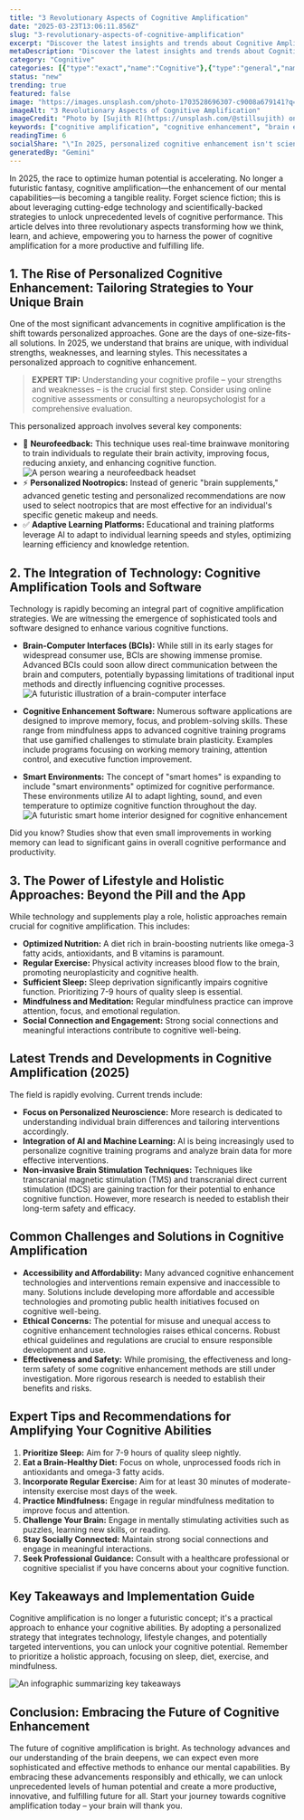 ```yaml
---
title: "3 Revolutionary Aspects of Cognitive Amplification"
date: "2025-03-23T13:06:11.856Z"
slug: "3-revolutionary-aspects-of-cognitive-amplification"
excerpt: "Discover the latest insights and trends about Cognitive Amplification. This comprehensive guide covers everything you need to know about Cognitive Amplification in 2025."
metaDescription: "Discover the latest insights and trends about Cognitive Amplification. This comprehensive guide covers everything you need to know about Cognitive Amplific..."
category: "Cognitive"
categories: [{"type":"exact","name":"Cognitive"},{"type":"general","name":"Technology"},{"type":"medium","name":"Human-Computer Interaction"},{"type":"specific","name":"Brain-Computer Interfaces"},{"type":"niche","name":"Neural Decoding"}]
status: "new"
trending: true
featured: false
image: "https://images.unsplash.com/photo-1703528696307-c9008a679141?q=85&w=1200&fit=max&fm=webp&auto=compress"
imageAlt: "3 Revolutionary Aspects of Cognitive Amplification"
imageCredit: "Photo by [Sujith R](https://unsplash.com/@stillsujith) on Unsplash"
keywords: ["cognitive amplification", "cognitive enhancement", "brain enhancement techniques", "improve cognitive function", "cognitive amplification tools", "best cognitive enhancement supplements", "cognitive amplification strategies", "how to amplify cognitive abilities", "cognitive amplification for productivity", "cognitive enhancement software"]
readingTime: 6
socialShare: "\"In 2025, personalized cognitive enhancement isn't science fiction—it's a reality.  Unlocking your brain's full potential is no longer a distant dream, but a strategic possibility.\""
generatedBy: "Gemini"
---
```




In 2025, the race to optimize human potential is accelerating.  No longer a futuristic fantasy, cognitive amplification—the enhancement of our mental capabilities—is becoming a tangible reality. Forget science fiction; this is about leveraging cutting-edge technology and scientifically-backed strategies to unlock unprecedented levels of cognitive performance. This article delves into three revolutionary aspects transforming how we think, learn, and achieve, empowering you to harness the power of cognitive amplification for a more productive and fulfilling life.

## 1.  The Rise of Personalized Cognitive Enhancement: Tailoring Strategies to Your Unique Brain

One of the most significant advancements in cognitive amplification is the shift towards personalized approaches.  Gone are the days of one-size-fits-all solutions.  In 2025, we understand that brains are unique, with individual strengths, weaknesses, and learning styles.  This necessitates a personalized approach to cognitive enhancement.

> **EXPERT TIP:**  Understanding your cognitive profile – your strengths and weaknesses – is the crucial first step. Consider using online cognitive assessments or consulting a neuropsychologist for a comprehensive evaluation.

This personalized approach involves several key components:

* 🔑 **Neurofeedback:**  This technique uses real-time brainwave monitoring to train individuals to regulate their brain activity, improving focus, reducing anxiety, and enhancing cognitive function.  ![A person wearing a neurofeedback headset](https://images.unsplash.com/photo-1703528696307-c9008a679141?q=85&w=1200&fit=max&fm=webp&auto=compress)
* ⚡ **Personalized Nootropics:**  Instead of generic "brain supplements,"  advanced genetic testing and personalized recommendations are now used to select nootropics that are most effective for an individual's specific genetic makeup and needs.
* ✅ **Adaptive Learning Platforms:**  Educational and training platforms leverage AI to adapt to individual learning speeds and styles, optimizing learning efficiency and knowledge retention.

## 2.  The Integration of Technology:  Cognitive Amplification Tools and Software

Technology is rapidly becoming an integral part of cognitive amplification strategies.  We are witnessing the emergence of sophisticated tools and software designed to enhance various cognitive functions.

* **Brain-Computer Interfaces (BCIs):**  While still in its early stages for widespread consumer use, BCIs are showing immense promise.  Advanced BCIs could soon allow direct communication between the brain and computers, potentially bypassing limitations of traditional input methods and directly influencing cognitive processes. ![A futuristic illustration of a brain-computer interface](https://images.unsplash.com/photo-1580126285505-a0ab642b485e?q=85&w=1200&fit=max&fm=webp&auto=compress)

* **Cognitive Enhancement Software:**  Numerous software applications are designed to improve memory, focus, and problem-solving skills.  These range from mindfulness apps to advanced cognitive training programs that use gamified challenges to stimulate brain plasticity.  Examples include programs focusing on working memory training, attention control, and executive function improvement.

* **Smart Environments:**  The concept of "smart homes" is expanding to include "smart environments" optimized for cognitive performance. These environments utilize AI to adapt lighting, sound, and even temperature to optimize cognitive function throughout the day. ![A futuristic smart home interior designed for cognitive enhancement](https://images.unsplash.com/photo-1650704357468-6700bb417ec6?q=85&w=1200&fit=max&fm=webp&auto=compress)

Did you know?  Studies show that even small improvements in working memory can lead to significant gains in overall cognitive performance and productivity.

## 3.  The Power of Lifestyle and Holistic Approaches:  Beyond the Pill and the App

While technology and supplements play a role, holistic approaches remain crucial for cognitive amplification.  This includes:

* **Optimized Nutrition:**  A diet rich in brain-boosting nutrients like omega-3 fatty acids, antioxidants, and B vitamins is paramount.
* **Regular Exercise:**  Physical activity increases blood flow to the brain, promoting neuroplasticity and cognitive health.
* **Sufficient Sleep:**  Sleep deprivation significantly impairs cognitive function.  Prioritizing 7-9 hours of quality sleep is essential.
* **Mindfulness and Meditation:**  Regular mindfulness practice can improve attention, focus, and emotional regulation.
* **Social Connection and Engagement:**  Strong social connections and meaningful interactions contribute to cognitive well-being.

## Latest Trends and Developments in Cognitive Amplification (2025)

The field is rapidly evolving. Current trends include:

* **Focus on Personalized Neuroscience:**  More research is dedicated to understanding individual brain differences and tailoring interventions accordingly.
* **Integration of AI and Machine Learning:**  AI is being increasingly used to personalize cognitive training programs and analyze brain data for more effective interventions.
* **Non-invasive Brain Stimulation Techniques:**  Techniques like transcranial magnetic stimulation (TMS) and transcranial direct current stimulation (tDCS) are gaining traction for their potential to enhance cognitive function. However, more research is needed to establish their long-term safety and efficacy.

## Common Challenges and Solutions in Cognitive Amplification

* **Accessibility and Affordability:**  Many advanced cognitive enhancement technologies and interventions remain expensive and inaccessible to many.  Solutions include developing more affordable and accessible technologies and promoting public health initiatives focused on cognitive well-being.
* **Ethical Concerns:**  The potential for misuse and unequal access to cognitive enhancement technologies raises ethical concerns.  Robust ethical guidelines and regulations are crucial to ensure responsible development and use.
* **Effectiveness and Safety:**  While promising, the effectiveness and long-term safety of some cognitive enhancement methods are still under investigation.  More rigorous research is needed to establish their benefits and risks.

## Expert Tips and Recommendations for Amplifying Your Cognitive Abilities

1. **Prioritize Sleep:** Aim for 7-9 hours of quality sleep nightly.
2. **Eat a Brain-Healthy Diet:** Focus on whole, unprocessed foods rich in antioxidants and omega-3 fatty acids.
3. **Incorporate Regular Exercise:** Aim for at least 30 minutes of moderate-intensity exercise most days of the week.
4. **Practice Mindfulness:** Engage in regular mindfulness meditation to improve focus and attention.
5. **Challenge Your Brain:** Engage in mentally stimulating activities such as puzzles, learning new skills, or reading.
6. **Stay Socially Connected:**  Maintain strong social connections and engage in meaningful interactions.
7. **Seek Professional Guidance:**  Consult with a healthcare professional or cognitive specialist if you have concerns about your cognitive function.

## Key Takeaways and Implementation Guide

Cognitive amplification is no longer a futuristic concept; it's a practical approach to enhance your cognitive abilities. By adopting a personalized strategy that integrates technology, lifestyle changes, and potentially targeted interventions, you can unlock your cognitive potential. Remember to prioritize a holistic approach, focusing on sleep, diet, exercise, and mindfulness.

![An infographic summarizing key takeaways](https://images.unsplash.com/photo-1549504537-57b91460ba7c?q=85&w=1200&fit=max&fm=webp&auto=compress)

## Conclusion: Embracing the Future of Cognitive Enhancement

The future of cognitive amplification is bright.  As technology advances and our understanding of the brain deepens, we can expect even more sophisticated and effective methods to enhance our mental capabilities.  By embracing these advancements responsibly and ethically, we can unlock unprecedented levels of human potential and create a more productive, innovative, and fulfilling future for all.  Start your journey towards cognitive amplification today – your brain will thank you.

